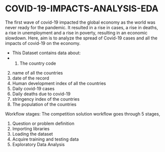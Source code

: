 # COVID-19-IMPACTS-ANALYSIS-EDA

The first wave of covid-19 impacted the global economy as the world was never ready for the pandemic. It resulted in a rise in cases, a rise in deaths, a rise in unemployment and a rise in poverty, resulting in an economic slowdown.
Here, aim is to analyze the spread of Covid-19 cases and all the impacts of covid-19 on the economy.

- This Dataset contains data about:
- 1. The country code
2. name of all the countries
3. date of the record
4. Human development index of all the countries
5. Daily covid-19 cases
6. Daily deaths due to covid-19
7. stringency index of the countries
8. The population of the countries

Workflow stages:
The competition solution workflow goes through 5 stages,

1. Question or problem definition
2. Importing libraries
3. Loading the dataset
4. Acquire training and testing data
5. Exploratory Data Analysis

